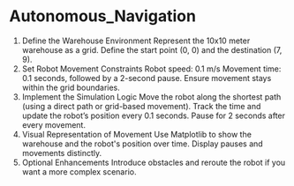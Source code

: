 # Autonomous_Navigation
1. Define the Warehouse Environment
Represent the 10x10 meter warehouse as a grid.
Define the start point (0, 0) and the destination (7, 9).
2. Set Robot Movement Constraints
Robot speed: 0.1 m/s
Movement time: 0.1 seconds, followed by a 2-second pause.
Ensure movement stays within the grid boundaries.
3. Implement the Simulation Logic
Move the robot along the shortest path (using a direct path or grid-based movement).
Track the time and update the robot’s position every 0.1 seconds.
Pause for 2 seconds after every movement.
4. Visual Representation of Movement
Use Matplotlib to show the warehouse and the robot's position over time.
Display pauses and movements distinctly.
5. Optional Enhancements
Introduce obstacles and reroute the robot if you want a more complex scenario.





